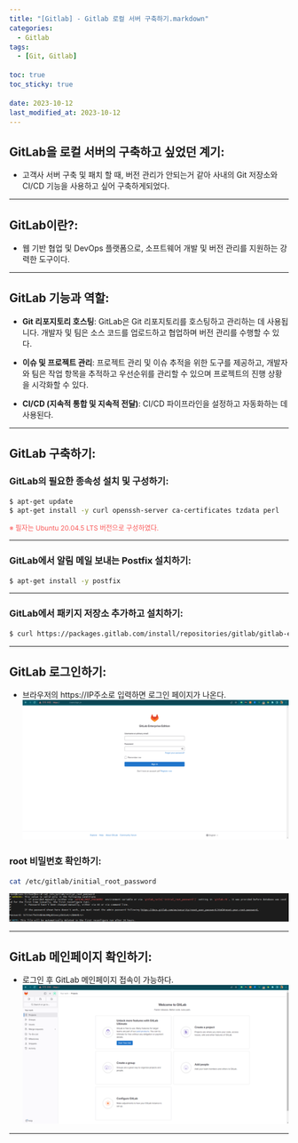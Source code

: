 ```yaml
---
title: "[Gitlab] - Gitlab 로컬 서버 구축하기.markdown"
categories:
  - Gitlab
tags:
  - [Git, Gitlab]

toc: true
toc_sticky: true

date: 2023-10-12
last_modified_at: 2023-10-12
---
```


## GitLab을 로컬 서버의 구축하고 싶었던 계기:
- 고객사 서버 구축 및 패치 할 때, 버전 관리가 안되는거 같아 사내의 Git 저장소와 CI/CD 기능을 사용하고 싶어 구축하게되었다.

* * *

## GitLab이란?:
- 웹 기반 협업 및 DevOps 플랫폼으로, 소프트웨어 개발 및 버전 관리를 지원하는 강력한 도구이다.

* * *

## GitLab 기능과 역할:
- **Git 리포지토리 호스팅**: GitLab은 Git 리포지토리를 호스팅하고 관리하는 데 사용됩니다. 개발자 및 팀은 소스 코드를 업로드하고 협업하며 버전 관리를 수행할 수 있다.

- **이슈 및 프로젝트 관리**: 프로젝트 관리 및 이슈 추적을 위한 도구를 제공하고, 개발자와 팀은 작업 항목을 추적하고 우선순위를 관리할 수 있으며 프로젝트의 진행 상황을 시각화할 수 있다.

- **CI/CD (지속적 통합 및 지속적 전달)**: CI/CD 파이프라인을 설정하고 자동화하는 데 사용된다.
* * *

## GitLab 구축하기:
### GitLab의 필요한 종속성 설치 및 구성하기:
```bash
$ apt-get update
$ apt-get install -y curl openssh-server ca-certificates tzdata perl
```
<span style="color:#FA5858; font-size:12px">※ 필자는 Ubuntu 20.04.5 LTS 버전으로 구성하였다.</span>

* * *

### GitLab에서 알림 메일 보내는 Postfix 설치하기:
```bash
$ apt-get install -y postfix
```

* * *

### GitLab에서 패키지 저장소 추가하고 설치하기:
```bash
$ curl https://packages.gitlab.com/install/repositories/gitlab/gitlab-ee/script.deb.sh | sudo bash
```

* * *

## GitLab 로그인하기:
- 브라우저의 https://IP주소로 입력하면 로그인 페이지가 나온다.
[![GitLab 로그인페이지](/assets/images/Gitlab/gitlab%20로그인페이지.png)](/assets/images/Gitlab/gitlab%20로그인페이지.png)

### root 비밀번호 확인하기:
```bash
cat /etc/gitlab/initial_root_password
```
[![root 비밀번호 확인](/assets/images/Gitlab/gitlab%20root%20패스워드%20확인.png)](/assets/images/Gitlab/gitlab%20root%20패스워드%20확인.png)

* * *

## GitLab 메인페이지 확인하기:
- 로그인 후 GitLab 메인페이지 접속이 가능하다.
[![GitLab 메인페이지](/assets/images/Gitlab/gitlab%20메인페이지.png)](/assets/images/Gitlab/gitlab%20메인페이지.png)

* * *